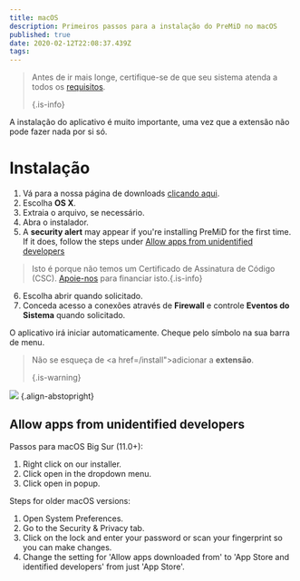 ```yaml
---
title: macOS
description: Primeiros passos para a instalação do PreMiD no macOS
published: true
date: 2020-02-12T22:08:37.439Z
tags:
---
```


> Antes de ir mais longe, certifique-se de que seu sistema atenda a todos os [requisitos](/install/requirements). 
> 
> {.is-info}

A instalação do aplicativo é muito importante, uma vez que a extensão não pode fazer nada por si só.

# Instalação
1. Vá para a nossa página de downloads [clicando aqui](https://premid.app/downloads).
2. Escolha **OS X**.
3. Extraia o arquivo, se necessário.
4. Abra o instalador.
5. A **security alert** may appear if you're installing PreMiD for the first time. If it does, follow the steps under [Allow apps from unidentified developers](https://docs.premid.app/install/macos#allow-apps-from-unidentified-developers)
> Isto é porque não temos um Certificado de Assinatura de Código (CSC). [Apoie-nos](https://www.patreon.com/Timeraa) para financiar isto.{.is-info}
6. Escolha abrir quando solicitado.
7. Conceda acesso a conexões através de **Firewall** e controle **Eventos do Sistema** quando solicitado.

O aplicativo irá iniciar automaticamente. Cheque pelo símbolo na sua barra de menu.

> Não se esqueça de <a href=/install">adicionar a **extensão**</a>. 
> 
> {.is-warning}

![](https://img.icons8.com/color/2x/mac-logo.png) {.align-abstopright}

## Allow apps from unidentified developers
Passos para macOS Big Sur (11.0+):
1. Right click on our installer.
2. Click open in the dropdown menu.
3. Click open in popup.

Steps for older macOS versions:
1. Open System Preferences.
2. Go to the Security & Privacy tab.
3. Click on the lock and enter your password or scan your fingerprint so you can make changes.
4. Change the setting for 'Allow apps downloaded from' to 'App Store and identified developers' from just 'App Store'.